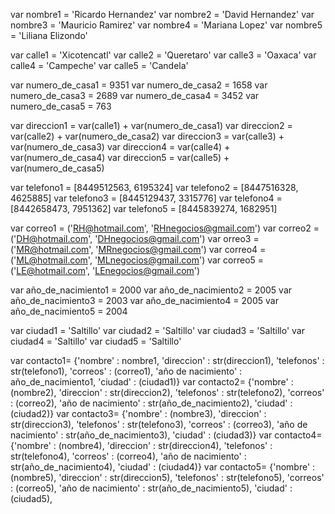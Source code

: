 var nombre1 = 'Ricardo Hernandez'
var nombre2 = 'David Hernandez'
var nombre3 = 'Mauricio Ramirez'
var nombre4 = 'Mariana Lopez'
var nombre5 = 'Liliana Elizondo'

var calle1 = 'Xicotencatl'
var calle2 = 'Queretaro'
var calle3 = 'Oaxaca'
var calle4 = 'Campeche'
var calle5 = 'Candela'

var numero_de_casa1 = 9351
var numero_de_casa2 = 1658
var numero_de_casa3 = 2689
var numero_de_casa4 = 3452
var numero_de_casa5 = 763

var direccion1 = var(calle1) + var(numero_de_casa1)
var direccion2 = var(calle2) + var(numero_de_casa2)
var direccion3 = var(calle3) + var(numero_de_casa3)
var direccion4 = var(calle4) + var(numero_de_casa4)
var direccion5 = var(calle5) + var(numero_de_casa5)

var telefono1 = [8449512563, 6195324]
var telefono2 = [8447516328, 4625885]
var telefono3 = [8445129437, 3315776]
var telefono4 = [8442658473, 7951362]
var telefono5 = [8445839274, 1682951]

var correo1 = ('RH@hotmail.com', 'RHnegocios@gmail.com')
var correo2 = ('DH@hotmail.com', 'DHnegocios@gmail.com')
var orreo3 = ('MR@hotmail.com', 'MRnegocios@gmail.com')
var correo4 = ('ML@hotmail.com', 'MLnegocios@gmail.com')
var correo5 = ('LE@hotmail.com', 'LEnegocios@gmail.com')

var año_de_nacimiento1 = 2000
var año_de_nacimiento2 = 2005
var año_de_nacimiento3 = 2003
var año_de_nacimiento4 = 2005
var año_de_nacimiento5 = 2004

var ciudad1 = 'Saltillo'
var ciudad2 = 'Saltillo'
var ciudad3 = 'Saltillo'
var ciudad4 = 'Saltillo'
var ciudad5 = 'Saltillo'


var contacto1= {'nombre' : nombre1, 
          'direccion' : str(direccion1),
          'telefonos' : str(telefono1),
          'correos' : (correo1),
          'año de nacimiento' : año_de_nacimiento1,
          'ciudad' : (ciudad1)}
var contacto2= {'nombre' : (nombre2), 
          'direccion' : str(direccion2),
          'telefonos' : str(telefono2),
          'correos' : (correo2),
          'año de nacimiento' : str(año_de_nacimiento2),
          'ciudad' : (ciudad2)}
var contacto3= {'nombre' : (nombre3), 
          'direccion' : str(direccion3),
          'telefonos' : str(telefono3),
          'correos' : (correo3),
          'año de nacimiento' : str(año_de_nacimiento3),
          'ciudad' : (ciudad3)}
var contacto4= {'nombre' : (nombre4), 
          'direccion' : str(direccion4),
          'telefonos' : str(telefono4),
          'correos' : (correo4),
          'año de nacimiento' : str(año_de_nacimiento4),
          'ciudad' : (ciudad4)}
var contacto5= {'nombre' : (nombre5), 
          'direccion' : str(direccion5),
          'telefonos' : str(telefono5),
          'correos' : (correo5),
          'año de nacimiento' : str(año_de_nacimiento5),
          'ciudad' : (ciudad5),
          